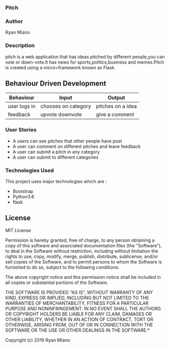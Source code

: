 ### Pitch
### Author
Ryan Miano


### Description
pitch is a web application that has ideas pitched by different people,you can vote or down-vote.It has news for sports,politics,business and memes.Pitch is created using a micro=framework known as Flask.


## Behaviour Driven Development
Behaviour |	Input |	Output
----|----|----
user logs in |	chooses on category|	pitches on a idea
feedback|	upvote downvote	|give a comment


### User Stories
- A users can see pitches that other people have post
- A user can comment on different pitches and leave feedback
- A user can submit a pitch in any category
- A user can submit to different categories

### Technologies Used
This project uses major technologies which are :
- Bootstrap
- Python3.6
- flask

## License
 MIT License

Permission is hereby granted, free of charge, to any person obtaining a copy of this software and associated documentation files (the "Software"), to deal in the Software without restriction, including without limitation the rights to use, copy, modify, merge, publish, distribute, sublicense, and/or sell copies of the Software, and to permit persons to whom the Software is furnished to do so, subject to the following conditions:

The above copyright notice and this permission notice shall be included in all copies or substantial portions of the Software.

THE SOFTWARE IS PROVIDED "AS IS", WITHOUT WARRANTY OF ANY KIND, EXPRESS OR IMPLIED, INCLUDING BUT NOT LIMITED TO THE WARRANTIES OF MERCHANTABILITY, FITNESS FOR A PARTICULAR PURPOSE AND NONINFRINGEMENT. IN NO EVENT SHALL THE AUTHORS OR COPYRIGHT HOLDERS BE LIABLE FOR ANY CLAIM, DAMAGES OR OTHER LIABILITY, WHETHER IN AN ACTION OF CONTRACT, TORT OR OTHERWISE, ARISING FROM, OUT OF OR IN CONNECTION WITH THE SOFTWARE OR THE USE OR OTHER DEALINGS IN THE SOFTWARE.*

Copyright (c) 2019 Ryan Miano